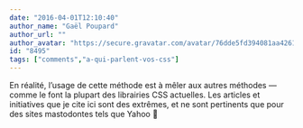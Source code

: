 ```yaml
---
date: "2016-04-01T12:10:40"
author_name: "Gaël Poupard"
author_url: ""
author_avatar: "https://secure.gravatar.com/avatar/76dde5fd394081aa4261802372fe2e33"
id: "8495"
tags: ["comments","a-qui-parlent-vos-css"]
---
```

En réalité, l’usage de cette méthode est à mêler aux autres méthodes — comme le font la plupart des librairies CSS actuelles. Les articles et initiatives que je cite ici sont des extrêmes, et ne sont pertinents que pour des sites mastodontes tels que Yahoo 🙂